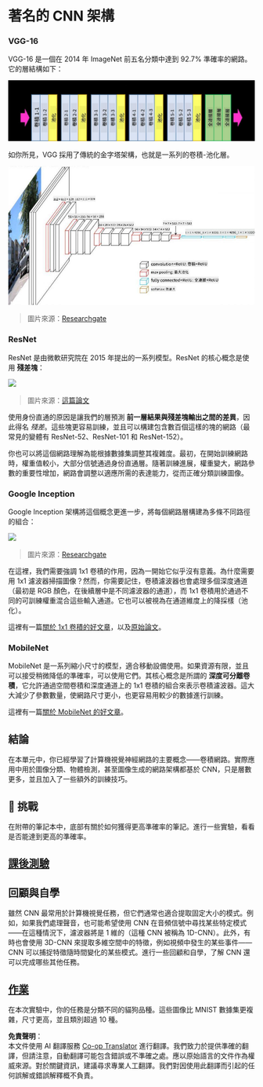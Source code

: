 <!--
CO_OP_TRANSLATOR_METADATA:
{
  "original_hash": "2f7b97b375358cb51a1e098df306bf73",
  "translation_date": "2025-08-24T21:59:35+00:00",
  "source_file": "lessons/4-ComputerVision/07-ConvNets/CNN_Architectures.md",
  "language_code": "tw"
}
-->
# 著名的 CNN 架構

### VGG-16

VGG-16 是一個在 2014 年 ImageNet 前五名分類中達到 92.7% 準確率的網路。它的層結構如下：

![ImageNet Layers](../../../../../translated_images/vgg-16-arch1.d901a5583b3a51baeaab3e768567d921e5d54befa46e1e642616c5458c934028.tw.jpg)

如你所見，VGG 採用了傳統的金字塔架構，也就是一系列的卷積-池化層。

![ImageNet Pyramid](../../../../../translated_images/vgg-16-arch.64ff2137f50dd49fdaa786e3f3a975b3f22615efd13efb19c5d22f12e01451a1.tw.jpg)

> 圖片來源：[Researchgate](https://www.researchgate.net/figure/Vgg16-model-structure-To-get-the-VGG-NIN-model-we-replace-the-2-nd-4-th-6-th-7-th_fig2_335194493)

### ResNet

ResNet 是由微軟研究院在 2015 年提出的一系列模型。ResNet 的核心概念是使用 **殘差塊**：

<img src="images/resnet-block.png" width="300"/>

> 圖片來源：[這篇論文](https://arxiv.org/pdf/1512.03385.pdf)

使用身份直通的原因是讓我們的層預測 **前一層結果與殘差塊輸出之間的差異**，因此得名 *殘差*。這些塊更容易訓練，並且可以構建包含數百個這樣的塊的網路（最常見的變體有 ResNet-52、ResNet-101 和 ResNet-152）。

你也可以將這個網路理解為能根據數據集調整其複雜度。最初，在開始訓練網路時，權重值較小，大部分信號通過身份直通層。隨著訓練進展，權重變大，網路參數的重要性增加，網路會調整以適應所需的表達能力，從而正確分類訓練圖像。

### Google Inception

Google Inception 架構將這個概念更進一步，將每個網路層構建為多條不同路徑的組合：

<img src="images/inception.png" width="400"/>

> 圖片來源：[Researchgate](https://www.researchgate.net/figure/Inception-module-with-dimension-reductions-left-and-schema-for-Inception-ResNet-v1_fig2_355547454)

在這裡，我們需要強調 1x1 卷積的作用，因為一開始它似乎沒有意義。為什麼需要用 1x1 濾波器掃描圖像？然而，你需要記住，卷積濾波器也會處理多個深度通道（最初是 RGB 顏色，在後續層中是不同濾波器的通道），而 1x1 卷積用於通過不同的可訓練權重混合這些輸入通道。它也可以被視為在通道維度上的降採樣（池化）。

這裡有一篇[關於 1x1 卷積的好文章](https://medium.com/analytics-vidhya/talented-mr-1x1-comprehensive-look-at-1x1-convolution-in-deep-learning-f6b355825578)，以及[原始論文](https://arxiv.org/pdf/1312.4400.pdf)。

### MobileNet

MobileNet 是一系列縮小尺寸的模型，適合移動設備使用。如果資源有限，並且可以接受稍微降低的準確率，可以使用它們。其核心概念是所謂的 **深度可分離卷積**，它允許通過空間卷積和深度通道上的 1x1 卷積的組合來表示卷積濾波器。這大大減少了參數數量，使網路尺寸更小，也更容易用較少的數據進行訓練。

這裡有一篇[關於 MobileNet 的好文章](https://medium.com/analytics-vidhya/image-classification-with-mobilenet-cc6fbb2cd470)。

## 結論

在本單元中，你已經學習了計算機視覺神經網路的主要概念——卷積網路。實際應用中用於圖像分類、物體檢測，甚至圖像生成的網路架構都基於 CNN，只是層數更多，並且加入了一些額外的訓練技巧。

## 🚀 挑戰

在附帶的筆記本中，底部有關於如何獲得更高準確率的筆記。進行一些實驗，看看是否能達到更高的準確率。

## [課後測驗](https://ff-quizzes.netlify.app/en/ai/quiz/14)

## 回顧與自學

雖然 CNN 最常用於計算機視覺任務，但它們通常也適合提取固定大小的模式。例如，如果我們處理聲音，也可能希望使用 CNN 在音頻信號中尋找某些特定模式——在這種情況下，濾波器將是 1 維的（這種 CNN 被稱為 1D-CNN）。此外，有時也會使用 3D-CNN 來提取多維空間中的特徵，例如視頻中發生的某些事件——CNN 可以捕捉特徵隨時間變化的某些模式。進行一些回顧和自學，了解 CNN 還可以完成哪些其他任務。

## [作業](lab/README.md)

在本次實驗中，你的任務是分類不同的貓狗品種。這些圖像比 MNIST 數據集更複雜，尺寸更高，並且類別超過 10 種。

**免責聲明**：  
本文件使用 AI 翻譯服務 [Co-op Translator](https://github.com/Azure/co-op-translator) 進行翻譯。我們致力於提供準確的翻譯，但請注意，自動翻譯可能包含錯誤或不準確之處。應以原始語言的文件作為權威來源。對於關鍵資訊，建議尋求專業人工翻譯。我們對因使用此翻譯而引起的任何誤解或錯誤解釋概不負責。